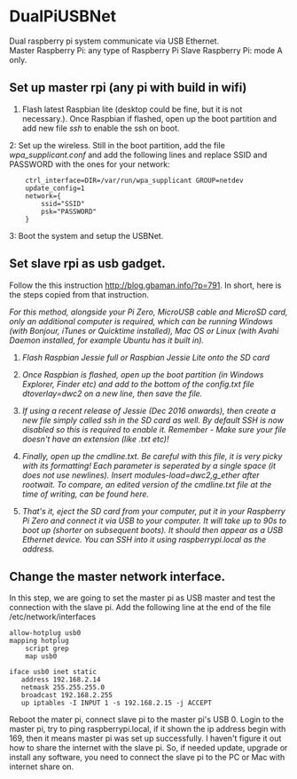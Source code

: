 # DualPiUSBNet
Dual raspberry pi system communicate via USB Ethernet.  
Master Raspberry Pi: any type of Raspberry Pi
Slave Raspberry Pi: mode A only.

##  Set up master rpi (any pi with build in wifi)
1. Flash latest Raspbian lite (desktop could be fine, but it is not necessary.). Once Raspbian if flashed, open up the boot partition and add new file _ssh_ to enable the ssh on boot. 

2: Set up the wireless. Still in the boot partition, add the file _wpa_supplicant.conf_ and add the following lines and    replace SSID and PASSWORD with the ones for your network:

        ctrl_interface=DIR=/var/run/wpa_supplicant GROUP=netdev
        update_config=1
        network={
            ssid="SSID"
            psk="PASSWORD"
        }
        
3: Boot the system and setup the USBNet.
  
##  Set slave rpi as usb gadget. 
Follow the this instruction http://blog.gbaman.info/?p=791. In short, here is the steps copied from that instruction. 

_For this method, alongside your Pi Zero, MicroUSB cable and MicroSD card, only an additional computer is required, which can be running Windows (with Bonjour, iTunes or Quicktime installed), Mac OS or Linux (with Avahi Daemon installed, for example Ubuntu has it built in)._

1. _Flash Raspbian Jessie full or Raspbian Jessie Lite onto the SD card_

2. _Once Raspbian is flashed, open up the boot partition (in Windows Explorer, Finder etc) and add to the bottom of the config.txt file dtoverlay=dwc2 on a new line, then save the file._

3. _If using a recent release of Jessie (Dec 2016 onwards), then create a new file simply called ssh in the SD card as well. By default SSH is now disabled so this is required to enable it. Remember - Make sure your file doesn't have an extension (like .txt etc)!_

4. _Finally, open up the cmdline.txt. Be careful with this file, it is very picky with its formatting! Each parameter is seperated by a single space (it does not use newlines). Insert modules-load=dwc2,g_ether after rootwait. To compare, an edited version of the cmdline.txt file at the time of writing, can be found here._

5. _That's it, eject the SD card from your computer, put it in your Raspberry Pi Zero and connect it via USB to your computer. It will take up to 90s to boot up (shorter on subsequent boots). It should then appear as a USB Ethernet device. You can SSH into it using raspberrypi.local as the address._

##  Change the master network interface. 

In this step, we are going to set the master pi as USB master and test the connection with the slave pi. Add the following line at the end of the file /etc/network/interfaces


    allow-hotplug usb0
    mapping hotplug
        script grep           
        map usb0
        
    iface usb0 inet static
       address 192.168.2.14       
       netmask 255.255.255.0      
       broadcast 192.168.2.255      
       up iptables -I INPUT 1 -s 192.168.2.15 -j ACCEPT
       
Reboot the mater pi, connect slave pi to the master pi's USB 0. Login to the master pi, try to ping raspberrypi.local, if it shown the ip address begin with 169, then it means master pi was set up successfully. I haven't figure it out how to share the internet with the slave pi. So, if needed update, upgrade or install any software, you need to connect the slave pi to the PC or Mac with internet share on. 
